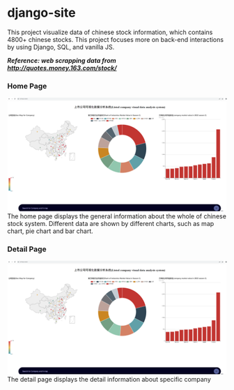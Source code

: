# django-site
This project visualize data of chinese stock information, which contains 4800+ chinese stocks. This project focuses more on back-end interactions by using Django, SQL, and vanilla JS.

***Reference: web scrapping data from <http://quotes.money.163.com/stock/>***

### Home Page
![Image1](static/home.png)
The home page displays the general information about the whole of chinese stock system. Different data are shown by different charts, such as map chart, pie chart and bar chart.

### Detail Page
![Image1](static/home.png)
The detail page displays the detail information about specific company